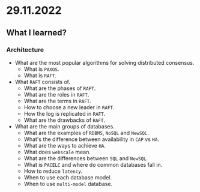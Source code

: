 # 29.11.2022

## What I learned?

### Architecture

- What are the most popular algorithms for solving distributed consensus.
  - What is `PAXOS`.
  - What is `RAFT`.
- What `RAFT` consists of.
  - What are the phases of `RAFT`.
  - What are the roles in `RAFT`.
  - What are the terms in `RAFT`.
  - How to choose a new leader in `RAFT`.
  - How the log is replicated in `RAFT`.
  - What are the drawbacks of `RAFT`.
- What are the main groups of databases.
  - What are the examples of `RDBMS`, `NoSQL` and `NewSQL`.
  - What's the difference between availability in `CAP` vs `HA`.
  - What are the ways to achieve `HA`.
  - What does `webscale` mean.
  - What are the differences between `SQL` and `NewSQL`.
  - What is `PACELC` and where do common databases fall in.
  - How to reduce `latency`.
  - When to use each database model.
  - When to use `multi-model` database.